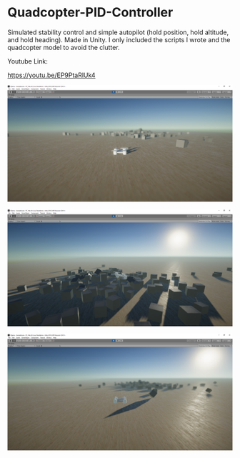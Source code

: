 # Quadcopter-PID-Controller
Simulated stability control and simple autopilot (hold position, hold altitude, and hold heading). Made in Unity. I only included the scripts I wrote and the quadcopter model to avoid the clutter.

Youtube Link:

https://youtu.be/EP9PtaRlUk4

![Screenshot 1](https://github.com/nithinp7/Quadcopter-PID-Controller/blob/main/Screenshot1.png)


![Screenshot 2](https://github.com/nithinp7/Quadcopter-PID-Controller/blob/main/Screenshot2.png)


![Screenshot 3](https://github.com/nithinp7/Quadcopter-PID-Controller/blob/main/Screenshot3.png)
